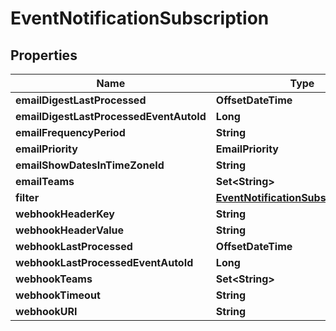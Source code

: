 

# EventNotificationSubscription


## Properties

Name | Type | Description | Notes
------------ | ------------- | ------------- | -------------
**emailDigestLastProcessed** | **OffsetDateTime** |  |  [optional]
**emailDigestLastProcessedEventAutoId** | **Long** |  |  [optional]
**emailFrequencyPeriod** | **String** |  |  [optional]
**emailPriority** | **EmailPriority** |  |  [optional]
**emailShowDatesInTimeZoneId** | **String** |  |  [optional]
**emailTeams** | **Set&lt;String&gt;** |  |  [optional]
**filter** | [**EventNotificationSubscriptionFilter**](EventNotificationSubscriptionFilter.md) |  |  [optional]
**webhookHeaderKey** | **String** |  |  [optional]
**webhookHeaderValue** | **String** |  |  [optional]
**webhookLastProcessed** | **OffsetDateTime** |  |  [optional]
**webhookLastProcessedEventAutoId** | **Long** |  |  [optional]
**webhookTeams** | **Set&lt;String&gt;** |  |  [optional]
**webhookTimeout** | **String** |  |  [optional]
**webhookURI** | **String** |  |  [optional]




